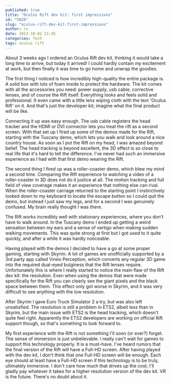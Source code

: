 ```yaml
---
published: true
title: "Oculus Rift dev kit: first impressions"
id: "5828"
slug: "oculus-rift-dev-kit-first-impressions"
author: rv
date: 2013-10-02 21:35
categories: Tech
tags: oculus rift
---
```

About 3 weeks ago I ordered an Oculus Rift dev kit, thinking it would take a long time to arrive, but today it arrived! I could hardly contain my excitement at work, but then finally it was time to go home and unwrap the goodies.

The first thing I noticed is how incredibly high-quality the entire package is. A solid box with lots of foam inside to protect the hardware. The kit comes with all the accessories you need: power supply, usb cable, corrective lenses, and of course the Rift itself. Everything looks and feels solid and professional. It even came with a little lens wiping cloth with the text 'Oculus Rift' on it. And that's just the developer kit; imagine what the final product will be like.

Connecting it up was easy enough. The usb cable registers the head tracker and the HDMI or DVI connector lets you treat the rift as a second screen. With that set up I fired up some of the demos made for the Rift, starting with the Tuscany demo, which lets you walk and look around a nice country house. As soon as I put the Rift on my head, I was amazed beyond belief. The head tracking is beyond excellent, the 3D effect is so close to real life that it's hard to tell the difference. I've never had such an immersive experience as I had with that first demo wearing the Rift.

The second thing I fired up was a roller-coaster demo, which blew my mind a second time. Comparing the Rift experience to watching a video of a roller-coaster in 3D does not do it justice at all. The motion tracking and full field of view coverage makes it an experience that nothing else can rival. When the roller-coaster carriage returned to the starting point I instinctively looked down to my keyboard to locate the escape button so I could quit the demo, but instead I just saw my legs, and for a second I was genuinely confused. My brain really thought I was there.

The Rift works incredibly well with stationary experiences, where you don't have to walk around. In the Tuscany demo I ended up getting a weird sensation between my ears and a sense of vertigo when making sudden walking movements. This was quite strong at first but I got used to it quite quickly, and after a while it was hardly noticeable.

Having played with the demos I decided to have a go at some proper gaming, starting with Skyrim. A lot of games are unofficially supported by a 3rd party app called Vireio Perception, which converts any regular 3D game into the required dual-eyed bulginess that the Rift lenses require. Unfortunately this is where I really started to notice the main flaw of the Rift dev kit: the resolution. Even when using the demos that were made specifically for the Rift you can clearly see the giant pixels and the black space between them. This effect only got worse in Skyrim, and it was very difficult to see anything with the low resolution.

After Skyrim I gave Euro Truck Simulator 2 a try, but was also left unsatisfied. The resolution is still a problem in ETS2, albeit less than in Skyrim, but the main issue with ETS2 is the head tracking, which doesn't quite feel right. Apparently the ETS2 developers are working on official Rift support though, so that's something to look forward to.

My first experience with the Rift is not something I'll soon (or ever?) forget. The sense of immersion is just unbelievable. I really can't wait for games to support this technology properly. It is a must-have. I've heard rumors that the final version of the Rift will have a Full-HD screen. After having played with the dev kit, I don't think that one Full-HD screen will be enough. Each eye should at least have a Full-HD screen if this technology is to be truly, ultimately immersive. I don't care how much that drives up the cost; I'll gladly pay whatever it takes for a higher resolution version of the dev kit. VR is the future. There's no doubt about it.